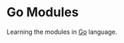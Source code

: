 Go Modules
==============

Learning the modules in [Go][go] language.







[go]: https://golang.org/